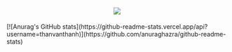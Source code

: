 <h1 align="center">
  <a href="https://git.io/typing-svg">
    <img src="https://readme-typing-svg.herokuapp.com/?lines=Hi,+There!;My+name+is+Thanh.;Welcome+to+my+profile!&center=true&size=27">
  </a>
</h1>
[![Anurag's GitHub stats](https://github-readme-stats.vercel.app/api?username=thanvanthanh)](https://github.com/anuraghazra/github-readme-stats)
